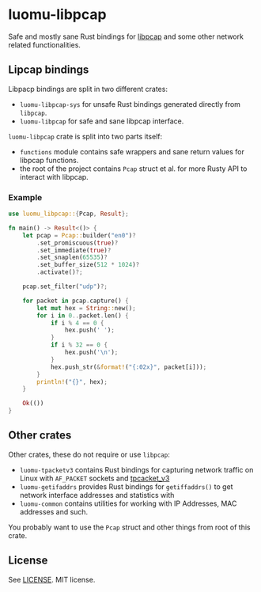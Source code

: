 # luomu-libpcap

Safe and mostly sane Rust bindings for [libpcap](https://www.tcpdump.org/) and
some other network related functionalities.

## Lipcap bindings

Libpacp bindings are split in two different crates:

- `luomu-libpcap-sys` for unsafe Rust bindings generated directly from
  `libpcap`.
- `luomu-libpcap` for safe and sane libpcap interface.

`luomu-libpcap` crate is split into two parts itself:

- `functions` module contains safe wrappers and sane return values for libpcap
  functions.
- the root of the project contains `Pcap` struct et al. for more Rusty API to
  interact with libpcap.

### Example

```rust
use luomu_libpcap::{Pcap, Result};

fn main() -> Result<()> {
    let pcap = Pcap::builder("en0")?
        .set_promiscuous(true)?
        .set_immediate(true)?
        .set_snaplen(65535)?
        .set_buffer_size(512 * 1024)?
        .activate()?;

    pcap.set_filter("udp")?;

    for packet in pcap.capture() {
        let mut hex = String::new();
        for i in 0..packet.len() {
            if i % 4 == 0 {
                hex.push(' ');
            }
            if i % 32 == 0 {
                hex.push('\n');
            }
            hex.push_str(&format!("{:02x}", packet[i]));
        }
        println!("{}", hex);
    }

    Ok(())
}
```

## Other crates

Other crates, these do not require or use `libpcap`:

- `luomu-tpacketv3` contains Rust bindings for capturing network traffic on
  Linux with `AF_PACKET` sockets and
  [tpcacket_v3](https://www.kernel.org/doc/Documentation/networking/packet_mmap.txt)
- `luomu-getifaddrs` provides Rust bindings for `getiffaddrs()` to get network
  interface addresses and statistics with
- `luomu-common` contains utilities for working with IP Addresses, MAC addresses
  and such.

You probably want to use the `Pcap` struct and other things from root of this
crate.

## License

See [LICENSE](LICENSE). MIT license.
